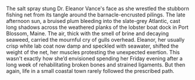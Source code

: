 The salt spray stung Dr. Eleanor Vance's face as she wrestled the stubborn fishing net from its tangle around the barnacle-encrusted pilings.  The late afternoon sun, a bruised plum bleeding into the slate-grey Atlantic, cast long shadows across the weathered planks of the lobster boat dock in Port Blossom, Maine.  The air, thick with the smell of brine and decaying seaweed, carried the mournful cry of gulls overhead.  Eleanor, her usually crisp white lab coat now damp and speckled with seawater,  shifted the weight of the net, her muscles protesting the unexpected exertion.  This wasn't exactly how she’d envisioned spending her Friday evening after a long week of rehabilitating broken bones and strained ligaments. But then again,  life in a small coastal town rarely followed the prescribed path.
